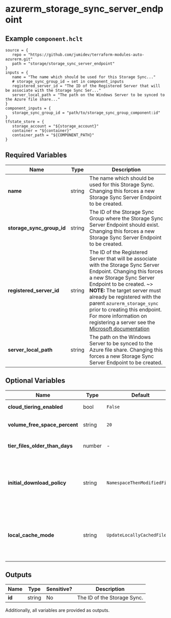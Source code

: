 # azurerm_storage_sync_server_endpoint



## Example `component.hclt`

```hcl
source = {
   repo = "https://github.com/jumidev/terraform-modules-auto-azurerm.git"   
   path = "storage/storage_sync_server_endpoint"   
}
inputs = {
   name = "The name which should be used for this Storage Sync..."   
   # storage_sync_group_id → set in component_inputs
   registered_server_id = "The ID of the Registered Server that will be associate with the Storage Sync Ser..."   
   server_local_path = "The path on the Windows Server to be synced to the Azure file share..."   
}
component_inputs = {
   storage_sync_group_id = "path/to/storage_sync_group_component:id"   
}
tfstate_store = {
   storage_account = "${storage_account}"   
   container = "${container}"   
   container_path = "${COMPONENT_PATH}"   
}
```

## Required Variables

| Name | Type |  Description |
| ---- | --------- |  ----------- |
| **name** | string |  The name which should be used for this Storage Sync. Changing this forces a new Storage Sync Server Endpoint to be created. | 
| **storage_sync_group_id** | string |  The ID of the Storage Sync Group where the Storage Sync Server Endpoint should exist. Changing this forces a new Storage Sync Server Endpoint to be created. | 
| **registered_server_id** | string |  The ID of the Registered Server that will be associate with the Storage Sync Server Endpoint. Changing this forces a new Storage Sync Server Endpoint to be created. ~> **NOTE:** The target server must already be registered with the parent `azurerm_storage_sync` prior to creating this endpoint. For more information on registering a server see the [Microsoft documentation](https://learn.microsoft.com/azure/storage/file-sync/file-sync-server-registration) | 
| **server_local_path** | string |  The path on the Windows Server to be synced to the Azure file share. Changing this forces a new Storage Sync Server Endpoint to be created. | 

## Optional Variables

| Name | Type |  Default  |  Description |
| ---- | --------- |  ----------- | ----------- |
| **cloud_tiering_enabled** | bool |  `False`  |  Is Cloud Tiering Enabled? Defaults to `false`. | 
| **volume_free_space_percent** | string |  `20`  |  What percentage of free space on the volume should be preserved? Defaults to `20`. | 
| **tier_files_older_than_days** | number |  -  |  Files older than the specified age will be tiered to the cloud. | 
| **initial_download_policy** | string |  `NamespaceThenModifiedFiles`  |  Specifies how the server initially downloads the Azure file share data. Valid Values includes `NamespaceThenModifiedFiles`, `NamespaceOnly`, and `AvoidTieredFiles`. Defaults to `NamespaceThenModifiedFiles`. | 
| **local_cache_mode** | string |  `UpdateLocallyCachedFiles`  |  Specifies how to handle the local cache. Valid Values include `UpdateLocallyCachedFiles` and `DownloadNewAndModifiedFiles`. Defaults to `UpdateLocallyCachedFiles`. | 



## Outputs

| Name | Type | Sensitive? | Description |
| ---- | ---- | --------- | --------- |
| **id** | string | No  | The ID of the Storage Sync. | 

Additionally, all variables are provided as outputs.
